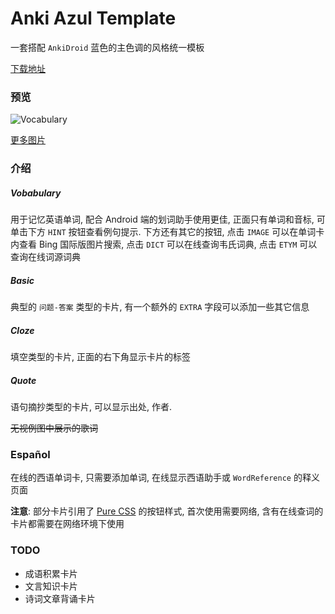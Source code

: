 Anki Azul Template
================

一套搭配 `AnkiDroid` 蓝色的主色调的风格统一模板

[下载地址][4]

### 预览

![Vocabulary](1)

[更多图片][2]

### 介绍
##### Vobabulary
用于记忆英语单词, 配合 Android 端的划词助手使用更佳, 正面只有单词和音标, 可单击下方 `HINT` 按钮查看例句提示.
下方还有其它的按钮, 点击 `IMAGE` 可以在单词卡内查看 Bing 国际版图片搜索, 点击 `DICT` 可以在线查询韦氏词典, 点击 `ETYM` 可以查询在线词源词典

##### Basic
典型的 `问题-答案` 类型的卡片, 有一个额外的 `EXTRA` 字段可以添加一些其它信息

##### Cloze
填空类型的卡片, 正面的右下角显示卡片的标签

##### Quote
语句摘抄类型的卡片, 可以显示出处, 作者.

~~无视例图中展示的歌词~~

### Español
在线的西语单词卡, 只需要添加单词, 在线显示西语助手或 `WordReference` 的释义页面

**注意**:
部分卡片引用了 [Pure CSS][3] 的按钮样式, 首次使用需要网络, 含有在线查词的卡片都需要在网络环境下使用

### TODO
- 成语积累卡片
- 文言知识卡片
- 诗词文章背诵卡片

[1]: https://raw.githubusercontent.com/TunkShif/Anki-Azul-Template/master/img/Screenshot_20180717204754.png
[2]: https://github.com/TunkShif/Anki-Azul-Template/blob/master/img/
[3]: https://purecss.io/
[4]: https://github.com/TunkShif/Anki-Azul-Template/releases